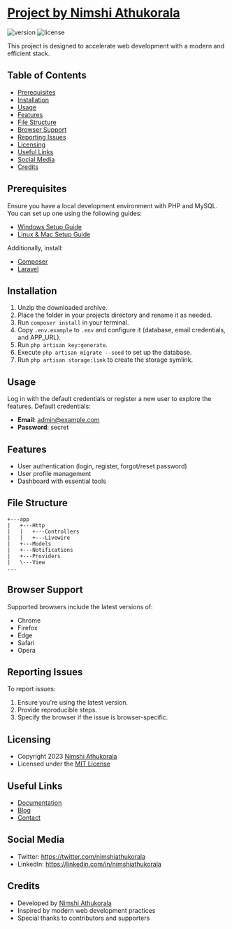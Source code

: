 # [Project by Nimshi Athukorala](https://nimshiathukorala.com/)

![version](https://img.shields.io/badge/version-1.0.0-blue.svg) 
![license](https://img.shields.io/badge/license-MIT-blue.svg)

This project is designed to accelerate web development with a modern and efficient stack.

## Table of Contents
* [Prerequisites](#prerequisites)
* [Installation](#installation)
* [Usage](#usage)
* [Features](#features)
* [File Structure](#file-structure)
* [Browser Support](#browser-support)
* [Reporting Issues](#reporting-issues)
* [Licensing](#licensing)
* [Useful Links](#useful-links)
* [Social Media](#social-media)
* [Credits](#credits)

## Prerequisites

Ensure you have a local development environment with PHP and MySQL. You can set up one using the following guides:

 - [Windows Setup Guide](https://example.com/windows-setup)
 - [Linux & Mac Setup Guide](https://example.com/linux-mac-setup)

Additionally, install:
- [Composer](https://getcomposer.org/doc/00-intro.md)
- [Laravel](https://laravel.com/docs/10.x)

## Installation
1. Unzip the downloaded archive.
2. Place the folder in your projects directory and rename it as needed.
3. Run `composer install` in your terminal.
4. Copy `.env.example` to `.env` and configure it (database, email credentials, and APP_URL).
5. Run `php artisan key:generate`.
6. Execute `php artisan migrate --seed` to set up the database.
7. Run `php artisan storage:link` to create the storage symlink.

## Usage
Log in with the default credentials or register a new user to explore the features. Default credentials:
- **Email**: admin@example.com
- **Password**: secret

## Features
- User authentication (login, register, forgot/reset password)
- User profile management
- Dashboard with essential tools

## File Structure
```
+---app
|   +---Http
|   |   +---Controllers
|   |   +---Livewire
|   +---Models
|   +---Notifications
|   +---Providers
|   \---View
...
```

## Browser Support
Supported browsers include the latest versions of:
- Chrome
- Firefox
- Edge
- Safari
- Opera

## Reporting Issues
To report issues:
1. Ensure you're using the latest version.
2. Provide reproducible steps.
3. Specify the browser if the issue is browser-specific.

## Licensing
- Copyright 2023 [Nimshi Athukorala](https://nimshiathukorala.com)
- Licensed under the [MIT License](https://opensource.org/licenses/MIT)

## Useful Links
- [Documentation](https://nimshiathukorala.com/docs)
- [Blog](https://nimshiathukorala.com/blog)
- [Contact](https://nimshiathukorala.com/contact)

## Social Media
- Twitter: <https://twitter.com/nimshiathukorala>
- LinkedIn: <https://linkedin.com/in/nimshiathukorala>

## Credits
- Developed by [Nimshi Athukorala](https://nimshiathukorala.com)
- Inspired by modern web development practices
- Special thanks to contributors and supporters
